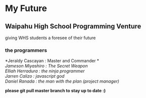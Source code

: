 # My Future
## Waipahu High School Programming Venture <br>
giving WHS students a foresee of their future

### the programmers <br>
*Jeraldy Cascayan :  Master and Commander * <br>
*Jameson Miyashiro :  The Secret Weapon* <br>
*Elliah Herradura : the ninja programmer* <br>
*Jarren Calizo : javascript god* <br>
*Daniel Ranada : the man with the plan (project manager)* <br>


**please git pull master branch to stay up to date :)**
